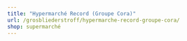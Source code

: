 ```yaml
---
title: "Hypermarché Record (Groupe Cora)"
url: /grosbliederstroff/hypermarche-record-groupe-cora/
shop: supermarché
---
```

